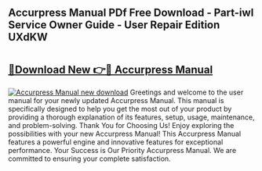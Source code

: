 ## Accurpress Manual PDf Free Download - Part-iwl Service Owner Guide - User Repair Edition UXdKW

# <h2><a href="http://bc24744.oget.top/?id=Accurpress+Manual">🔗Download New 👉🔴 Accurpress Manual</a></h2>

[![Accurpress Manual new download](https://i.imgur.com/5g1atiW.png)](http://bc24744.oget.top/?id=Accurpress+Manual)
Greetings and welcome to the user manual for your newly updated Accurpress Manual. This manual is specifically designed to help you get the most out of your product by providing a thorough explanation of its features, setup, usage, maintenance, and problem-solving. Thank You for Choosing Us! Enjoy exploring the possibilities with your new Accurpress Manual! This Accurpress Manual features a powerful engine and innovative features for exceptional performance. Your Success is Our Priority Accurpress Manual. We are committed to ensuring your complete satisfaction.
